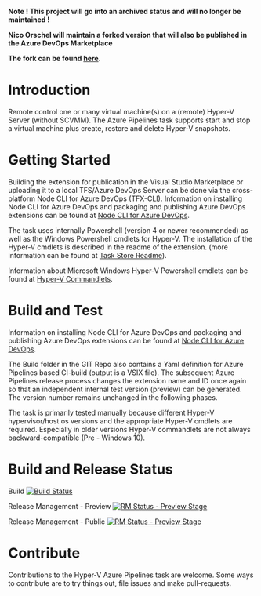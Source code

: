 **Note ! This project will go into an archived status and will no longer be maintained !**

**Nico Orschel will maintain a forked version that will also be published in the Azure DevOps Marketplace**

**The fork can be found [here](https://github.com/norschel/AzurePipeline.HyperV).**


# Introduction 
Remote control one or many virtual machine(s) on a (remote) Hyper-V Server (without SCVMM). 
The Azure Pipelines task supports start and stop a virtual machine plus create, restore and delete Hyper-V snapshots. 

# Getting Started
Building the extension for publication in the Visual Studio Marketplace or uploading it to a local TFS/Azure DevOps Server can be done via the cross-platform Node CLI for Azure DevOps (TFX-CLI). Information on installing Node CLI for Azure DevOps and packaging and publishing Azure DevOps extensions can be found at [Node CLI for Azure DevOps](https://docs.microsoft.com/en-us/azure/devops/extend/publish/overview?view=vsts).

The task uses internally Powershell (version 4 or newer recommended) as well as the Windows Powershell cmdlets for Hyper-V.
The installation of the Hyper-V cmdlets is described in the readme of the extension. (more information can be found at [Task Store Readme](src/HyperVServer/Readme.md)).

Information about Microsoft Windows Hyper-V Powershell cmdlets can be found at [Hyper-V Commandlets](https://docs.microsoft.com/en-us/virtualization/hyper-v-on-windows/quick-start/try-hyper-v-powershell).

# Build and Test
Information on installing Node CLI for Azure DevOps and packaging and publishing Azure DevOps extensions can be found at [Node CLI for Azure DevOps](https://docs.microsoft.com/en-us/azure/devops/extend/publish/overview?view=vsts).

The Build folder in the GIT Repo also contains a Yaml definition for Azure Pipelines based CI-build (output is a VSIX file).
The subsequent Azure Pipelines release process changes the extension name and ID once again so that an independent internal test version (preview) can be generated. The version number remains unchanged in the following phases.

The task is primarily tested manually because different Hyper-V hypervisor/host os versions and the appropriate Hyper-V cmdlets are required. Especially in older versions Hyper-V commandlets are not always backward-compatible (Pre - Windows 10).

# Build and Release Status

Build [![Build Status](https://dev.azure.com/ait-public/GitHub/_apis/build/status/AITGmbH.AIT.BuildSuite.HyperV?branchName=master)](https://dev.azure.com/ait-public/GitHub/_build/latest?definitionId=1?branchName=master)

Release Management - Preview [![RM Status - Preview Stage](https://vsrm.dev.azure.com/ait-public/_apis/public/Release/badge/3dcbbf76-dfb1-4f85-8bde-1d140be6ee91/1/1)](https://vsrm.dev.azure.com/ait-public/_apis/public/Release/badge/3dcbbf76-dfb1-4f85-8bde-1d140be6ee91/1/1)

Release Management - Public [![RM Status - Preview Stage](https://vsrm.dev.azure.com/ait-public/_apis/public/Release/badge/3dcbbf76-dfb1-4f85-8bde-1d140be6ee91/1/2)](https://vsrm.dev.azure.com/ait-public/_apis/public/Release/badge/3dcbbf76-dfb1-4f85-8bde-1d140be6ee91/1/2)

# Contribute
Contributions to the Hyper-V Azure Pipelines task are welcome. Some ways to contribute are to try things out, file issues and make pull-requests.
